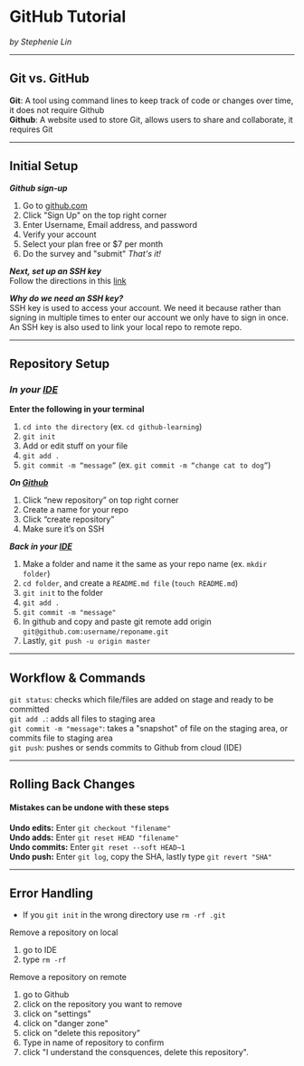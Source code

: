 # GitHub Tutorial

_by Stephenie Lin_

---
## Git vs. GitHub
**Git**: A tool using command lines to keep track of code or changes over time, it does not require Github    
**Github**: A website used to store Git, allows users to share and collaborate, it requires Git  


---
## Initial Setup  
**_Github sign-up_** 
1. Go to [github.com](https://github.com/)
2. Click "Sign Up" on the top right corner   
3. Enter Username, Email address, and password   
4. Verify your account
5. Select your plan free or $7 per month
6. Do the survey and "submit"
_That's it!_ 

**_Next, set up an SSH key_**  
Follow the directions in this [link](https://github.com/hstatsep/ide50)  

**_Why do we need an SSH key?_**  
SSH key is used to access your account. We need it because rather than signing in multiple times to enter our account we only have to sign in once. An SSH key is also used to link your local repo to remote repo.        

---
## Repository Setup
### **_In your [IDE]( http://ide.cs50.io/)_**  
**Enter the following in your terminal** 
1. `cd into the directory` (ex. `cd github-learning`)
2. `git init`
3. Add or edit stuff on your file
4. `git add .`
5. `git commit -m “message”` (ex. `git commit -m “change cat to dog”`)

**_On [Github](https://github.com/)_**
1. Click “new repository” on top right corner
2. Create a name for your repo
3. Click “create repository”
4. Make sure it’s on SSH

**_Back in your [IDE]( http://ide.cs50.io/)_**
1. Make a folder and name it the same as your repo name (ex. `mkdir folder`)
2. `cd folder`, and create a `README.md file` (`touch README.md`)
3. `git init` to the folder
4. `git add .`
5. `git commit -m "message"`
6. In github and copy and paste git remote add origin `git@github.com:username/reponame.git`
7. Lastly, `git push -u origin master`



---
## Workflow & Commands
`git status`: checks which file/files are added on stage and ready to be committed  
`git add .`: adds all files to staging area     
`git commit -m "message"`: takes a "snapshot" of file on the staging area, or commits file to staging area    
`git push`: pushes or sends commits to Github from cloud (IDE)  


---
## Rolling Back Changes
#### Mistakes can be undone with these steps  
**Undo edits:** Enter `git checkout "filename"`  
**Undo adds:** Enter `git reset HEAD "filename"`   
**Undo commits:** Enter `git reset --soft HEAD~1`   
**Undo push:** Enter `git log`, copy the SHA, lastly type `git revert "SHA"`   

--- 
## Error Handling 
* If you `git init` in the wrong directory use `rm -rf .git`  

Remove a repository on local      
1. go to IDE  
2. type `rm -rf`   

Remove a repository on remote   
1. go to Github   
2. click on the repository you want to remove
3. click on "settings"
4. click on "danger zone"
5. click on "delete this repository"
6. Type in name of repository to confirm
7. click "I understand the consquences, delete this repository".